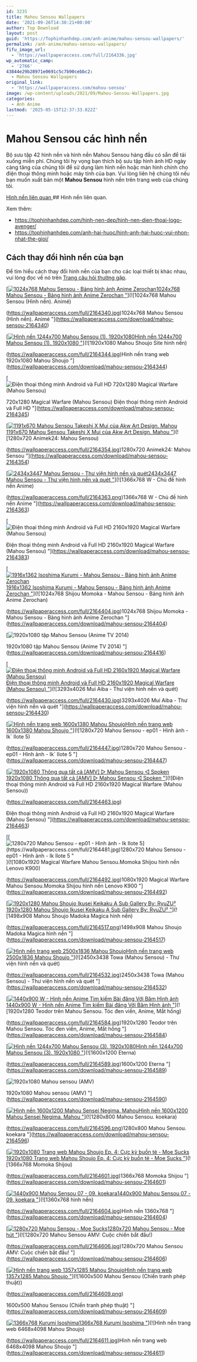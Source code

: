 ```yaml
---
id: 3235
title: Mahou Sensou Wallpapers
date: '2021-09-26T14:30:21+00:00'
author: Top Download
layout: post
guid: 'https://Tophinhanhdep.com/anh-anime/mahou-sensou-wallpapers/'
permalink: /anh-anime/mahou-sensou-wallpapers/
fifu_image_url:
  - 'https://wallpaperaccess.com/full/2164336.jpg'
wp_automatic_camp:
  - '2766'
43844e29b28971e0691c5c7b90cebbc2:
  - Mahou Sensou Wallpapers
original_link:
  - 'https://wallpaperaccess.com/mahou-sensou'
image: /wp-content/uploads/2021/09/Mahou-Sensou-Wallpapers.jpg
categories:
  - Ảnh Anime
lastmod: '2025-05-15T12:37:33.822Z'
---
```

# Mahou Sensou các hình nền

Bộ sưu tập 42 hình nền và hình nền Mahou Sensou hàng đầu có sẵn để tải xuống miễn phí. Chúng tôi hy vọng bạn thích bộ sưu tập hình ảnh HD ngày càng tăng của chúng tôi để sử dụng làm hình nền hoặc màn hình chính cho điện thoại thông minh hoặc máy tính của bạn. Vui lòng liên hệ chúng tôi nếu bạn muốn xuất bản một **Mahou Sensou** hình nền trên trang web của chúng tôi.

[Hình nền liên quan ](#related) ## Hình nền liên quan.

   
 Xem thêm:

   
- <https://tophinhanhdep.com/hinh-nen-dep/hinh-nen-dien-thoai-logo-avenger/>
- <https://tophinhanhdep.com/anh-hai-huoc/hinh-anh-hai-huoc-vui-nhon-nhat-the-gioi/>

## Cách thay đổi hình nền của bạn

Để tìm hiểu cách thay đổi hình nền của bạn cho các loại thiết bị khác nhau, vui lòng đọc về nó trên [Trang câu hỏi thường gặp](https://tophinhanhdep.com/faq/).

  
[[![1024x768 Mahou Sensou - Bảng hình ảnh Anime Zerochan](https://wallpaperaccess.com/full/2164336.jpg)1024x768 Mahou Sensou - Bảng hình ảnh Anime Zerochan "](https://wallpaperaccess.com/download/mahou-sensou-2164336)](![1024x768 Mahou Sensou (Hình nền).  Animé)

(https://wallpaperaccess.com/full/2164340.jpg)1024x768 Mahou Sensou (Hình nền). Animé "](https://wallpaperaccess.com/download/mahou-sensou-2164340)

[[![Hình nền 1244x700 Mahou Sensou (1).  1920x1080](https://wallpaperaccess.com/full/2164342.jpg)Hình nền 1244x700 Mahou Sensou (1). 1920x1080 "](https://wallpaperaccess.com/download/mahou-sensou-2164342)](![1920x1080 Mahou Shoujo Site hình nền)

(https://wallpaperaccess.com/full/2164344.jpg)Hình nền trang web 1920x1080 Mahou Shoujo "](https://wallpaperaccess.com/download/mahou-sensou-2164344)

[![Điện thoại thông minh Android và Full HD 720x1280 Magical Warfare (Mahou Sensou)](https://wallpaperaccess.com/full/2164345.jpg)

720x1280 Magical Warfare (Mahou Sensou) Điện thoại thông minh Android và Full HD "](https://wallpaperaccess.com/download/mahou-sensou-2164345)

[[![1191x670 Mahou Sensou Takeshi X Mui của Akw Art Design.  Mahou](https://wallpaperaccess.com/full/2164351.jpg)1191x670 Mahou Sensou Takeshi X Mui của Akw Art Design. Mahou "](https://wallpaperaccess.com/download/mahou-sensou-2164351)](![1280x720 Animek24: Mahou Sensou)

(https://wallpaperaccess.com/full/2164354.jpg)1280x720 Animek24: Mahou Sensou "](https://wallpaperaccess.com/download/mahou-sensou-2164354)

[[![2434x3447 Mahou Sensou - Thư viện hình nền và quét](https://wallpaperaccess.com/full/2164355.jpg)2434x3447 Mahou Sensou - Thư viện hình nền và quét "](https://wallpaperaccess.com/download/mahou-sensou-2164355)](![1366x768 W - Chủ đề hình nền Anime)

(https://wallpaperaccess.com/full/2164363.png)1366x768 W - Chủ đề hình nền Anime "](https://wallpaperaccess.com/download/mahou-sensou-2164363)

[![Điện thoại thông minh Android và Full HD 2160x1920 Magical Warfare (Mahou Sensou)](https://wallpaperaccess.com/full/2164383.jpg)

Điện thoại thông minh Android và Full HD 2160x1920 Magical Warfare (Mahou Sensou) "](https://wallpaperaccess.com/download/mahou-sensou-2164383)

[[![1916x1362 Isoshima Kurumi - Mahou Sensou - Bảng hình ảnh Anime Zerochan](https://wallpaperaccess.com/full/2164385.jpg)1916x1362 Isoshima Kurumi - Mahou Sensou - Bảng hình ảnh Anime Zerochan "](https://wallpaperaccess.com/download/mahou-sensou-2164385)](![1024x768 Shijou Momoka - Mahou Sensou - Bảng hình ảnh Anime Zerochan)

(https://wallpaperaccess.com/full/2164404.jpg)1024x768 Shijou Momoka - Mahou Sensou - Bảng hình ảnh Anime Zerochan "](https://wallpaperaccess.com/download/mahou-sensou-2164404)

[![1920x1080 tập Mahou Sensou (Anime TV 2014)](https://wallpaperaccess.com/full/2164416.jpg)

1920x1080 tập Mahou Sensou (Anime TV 2014) "](https://wallpaperaccess.com/download/mahou-sensou-2164416)

[[![Điện thoại thông minh Android và Full HD 2160x1920 Magical Warfare (Mahou Sensou)](https://wallpaperaccess.com/full/2164417.jpg)Điện thoại thông minh Android và Full HD 2160x1920 Magical Warfare (Mahou Sensou) "](https://wallpaperaccess.com/download/mahou-sensou-2164417)](![3293x4026 Mui Aiba - Thư viện hình nền và quét)

(https://wallpaperaccess.com/full/2164430.jpg)3293x4026 Mui Aiba - Thư viện hình nền và quét "](https://wallpaperaccess.com/download/mahou-sensou-2164430)

[[![Hình nền trang web 1600x1380 Mahou Shoujo](https://wallpaperaccess.com/full/2164446.png)Hình nền trang web 1600x1380 Mahou Shoujo "](https://wallpaperaccess.com/download/mahou-sensou-2164446)](![1280x720 Mahou Sensou - ep01 - Hình ảnh - Ik` Ilote 5)

(https://wallpaperaccess.com/full/2164447.jpg)1280x720 Mahou Sensou - ep01 - Hình ảnh - Ik` Ilote 5 "](https://wallpaperaccess.com/download/mahou-sensou-2164447)

[[![1920x1080 Thông qua tất cả [AMV] ▻ Mahou Sensou ◅ Spoken](https://wallpaperaccess.com/full/2164461.jpg)1920x1080 Thông qua tất cả \[AMV\] ▻ Mahou Sensou ◅ Spoken "](https://wallpaperaccess.com/download/mahou-sensou-2164461)](![Điện thoại thông minh Android và Full HD 2160x1920 Magical Warfare (Mahou Sensou))

(https://wallpaperaccess.com/full/2164463.jpg)

Điện thoại thông minh Android và Full HD 2160x1920 Magical Warfare (Mahou Sensou) "](https://wallpaperaccess.com/download/mahou-sensou-2164463)

[[![1280x720 Mahou Sensou - ep01 - Hình ảnh - Ik` Ilote 5](https://wallpaperaccess.com/full/2164481.jpg)1280x720 Mahou Sensou - ep01 - Hình ảnh - Ik` Ilote 5 "](https://wallpaperaccess.com/download/mahou-sensou-2164481)](![1080x1920 Magical Warfare Mahou Sensou.Momoka Shijou hình nền Lenovo K900)

(https://wallpaperaccess.com/full/2164492.jpg)1080x1920 Magical Warfare Mahou Sensou.Momoka Shijou hình nền Lenovo K900 "](https://wallpaperaccess.com/download/mahou-sensou-2164492)

[[![1920x1280 Mahou Shoujo Ikusei Keikaku A Sub Gallery By: RyuZU²](https://wallpaperaccess.com/full/2164511.png)1920x1280 Mahou Shoujo Ikusei Keikaku A Sub Gallery By: RyuZU² "](https://wallpaperaccess.com/download/mahou-sensou-2164511)](![1498x908 Mahou Shoujo Madoka Magica hình nền)

(https://wallpaperaccess.com/full/2164517.png)1498x908 Mahou Shoujo Madoka Magica hình nền "](https://wallpaperaccess.com/download/mahou-sensou-2164517)

[[![Hình nền trang web 2500x1836 Mahou Shoujo](https://wallpaperaccess.com/full/2164531.png)Hình nền trang web 2500x1836 Mahou Shoujo "](https://wallpaperaccess.com/download/mahou-sensou-2164531)](![2450x3438 Towa (Mahou Sensou) - Thư viện hình nền và quét)

(https://wallpaperaccess.com/full/2164532.jpg)2450x3438 Towa (Mahou Sensou) - Thư viện hình nền và quét "](https://wallpaperaccess.com/download/mahou-sensou-2164532)

[[![1440x900 W - Hình nền Anime Tìm kiếm Bài đăng Với Băm Hình ảnh](https://wallpaperaccess.com/full/2164546.png)1440x900 W - Hình nền Anime Tìm kiếm Bài đăng Với Băm Hình ảnh "](https://wallpaperaccess.com/download/mahou-sensou-2164546)](![1920x1280 Teodor trên Mahou Sensou.  Tóc đen viền, Anime, Mắt hồng)

(https://wallpaperaccess.com/full/2164584.jpg)1920x1280 Teodor trên Mahou Sensou. Tóc đen viền, Anime, Mắt hồng "](https://wallpaperaccess.com/download/mahou-sensou-2164584)

[[![Hình nền 1244x700 Mahou Sensou (3).  1920x1080](https://wallpaperaccess.com/full/2164587.jpg)Hình nền 1244x700 Mahou Sensou (3). 1920x1080 "](https://wallpaperaccess.com/download/mahou-sensou-2164587)](![1600x1200 Eterna)

(https://wallpaperaccess.com/full/2164589.jpg)1600x1200 Eterna "](https://wallpaperaccess.com/download/mahou-sensou-2164589)

[![1920x1080 Mahou sensou (AMV)](https://wallpaperaccess.com/full/2164590.jpg)

1920x1080 Mahou sensou (AMV) "](https://wallpaperaccess.com/download/mahou-sensou-2164590)

[[![Hình nền 1600x1200 Mahou Sensei Negima.  Mahou](https://wallpaperaccess.com/full/2164595.jpg)Hình nền 1600x1200 Mahou Sensei Negima. Mahou "](https://wallpaperaccess.com/download/mahou-sensou-2164595)](![1280x800 Mahou Sensou.  koekara)

(https://wallpaperaccess.com/full/2164596.png)1280x800 Mahou Sensou. koekara "](https://wallpaperaccess.com/download/mahou-sensou-2164596)

[[![1920x1080 Trang web Mahou Shoujo Ep.  4: Cực kỳ buồn tẻ - Moe Sucks](https://wallpaperaccess.com/full/2164599.jpg)1920x1080 Trang web Mahou Shoujo Ep. 4: Cực kỳ buồn tẻ - Moe Sucks "](https://wallpaperaccess.com/download/mahou-sensou-2164599)](![1366x768 Momoka Shijou)

(https://wallpaperaccess.com/full/2164601.jpg)1366x768 Momoka Shijou "](https://wallpaperaccess.com/download/mahou-sensou-2164601)

[[![1440x900 Mahou Sensou 07 - 09. koekara](https://wallpaperaccess.com/full/2164602.png)1440x900 Mahou Sensou 07 - 09. koekara "](https://wallpaperaccess.com/download/mahou-sensou-2164602)](![1360x768 hình nền)

(https://wallpaperaccess.com/full/2164604.jpg)Hình nền 1360x768 "](https://wallpaperaccess.com/download/mahou-sensou-2164604)

[[![1280x720 Mahou Sensou - Moe Sucks](https://wallpaperaccess.com/full/2164605.jpg)1280x720 Mahou Sensou - Moe hút "](https://wallpaperaccess.com/download/mahou-sensou-2164605)](![1280x720 Mahou Sensou AMV: Cuộc chiến bắt đầu!)

(https://wallpaperaccess.com/full/2164606.jpg)1280x720 Mahou Sensou AMV: Cuộc chiến bắt đầu! "](https://wallpaperaccess.com/download/mahou-sensou-2164606)

[[![Hình nền trang web 1357x1285 Mahou Shoujo](https://wallpaperaccess.com/full/2164608.png)Hình nền trang web 1357x1285 Mahou Shoujo "](https://wallpaperaccess.com/download/mahou-sensou-2164608)](![1600x500 Mahou Sensou (Chiến tranh phép thuật))

(https://wallpaperaccess.com/full/2164609.png)

1600x500 Mahou Sensou (Chiến tranh phép thuật) "](https://wallpaperaccess.com/download/mahou-sensou-2164609)

[[![1366x768 Kurumi Isoshima](https://wallpaperaccess.com/full/2164610.jpg)1366x768 Kurumi Isoshima "](https://wallpaperaccess.com/download/mahou-sensou-2164610)](![Hình nền trang web 6468x4098 Mahou Shoujo)

(https://wallpaperaccess.com/full/2164611.jpg)Hình nền trang web 6468x4098 Mahou Shoujo "](https://wallpaperaccess.com/download/mahou-sensou-2164611)
